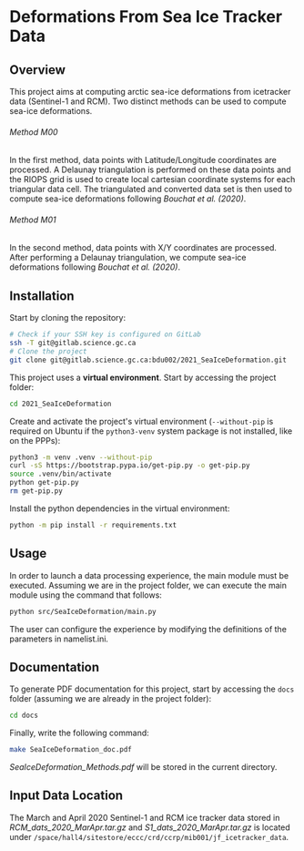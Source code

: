 # Deformations From Sea Ice Tracker Data

## Overview

This project aims at computing arctic sea-ice deformations from icetracker data (Sentinel-1 and RCM). Two distinct methods can be used to compute sea-ice deformations. 

###### Method M00

In the first method, data points with Latitude/Longitude coordinates are processed. A Delaunay triangulation is performed on these data points and the RIOPS grid is used to create local cartesian coordinate systems for each triangular data cell. The triangulated and converted data set is then used to compute sea-ice deformations following *Bouchat et al. (2020)*.

###### Method M01

In the second method, data points with X/Y coordinates are processed. After performing a Delaunay triangulation, we compute sea-ice deformations following *Bouchat et al. (2020)*.

## Installation

Start by cloning the repository:

```bash
# Check if your SSH key is configured on GitLab
ssh -T git@gitlab.science.gc.ca
# Clone the project
git clone git@gitlab.science.gc.ca:bdu002/2021_SeaIceDeformation.git
```

This project uses a **virtual environment**. Start by accessing the project folder:

```bash
cd 2021_SeaIceDeformation
```

Create and activate the project's virtual environment (`--without-pip` is required on Ubuntu if the `python3-venv` system package is not installed, like on the PPPs):

```bash
python3 -m venv .venv --without-pip
curl -sS https://bootstrap.pypa.io/get-pip.py -o get-pip.py
source .venv/bin/activate
python get-pip.py
rm get-pip.py
```

Install the python dependencies in the virtual environment:

```bash
python -m pip install -r requirements.txt
```

## Usage

In order to launch a data processing experience, the main module must be executed. Assuming we are in the project folder, we can execute the main module using the command that follows:

```bash
python src/SeaIceDeformation/main.py
```

The user can configure the experience by modifying the definitions of the parameters in namelist.ini.  

## Documentation

To generate PDF documentation for this project, start by accessing the `docs` folder (assuming we are already in the project folder):

```bash
cd docs
```

Finally, write the following command:

```bash
make SeaIceDeformation_doc.pdf
```

*SeaIceDeformation_Methods.pdf* will be stored in the current directory.

## Input Data Location

The March and April 2020 Sentinel-1 and RCM ice tracker data stored in *RCM_dats_2020_MarApr.tar.gz* and *S1_dats_2020_MarApr.tar.gz* is located under `/space/hall4/sitestore/eccc/crd/ccrp/mib001/jf_icetracker_data`.


